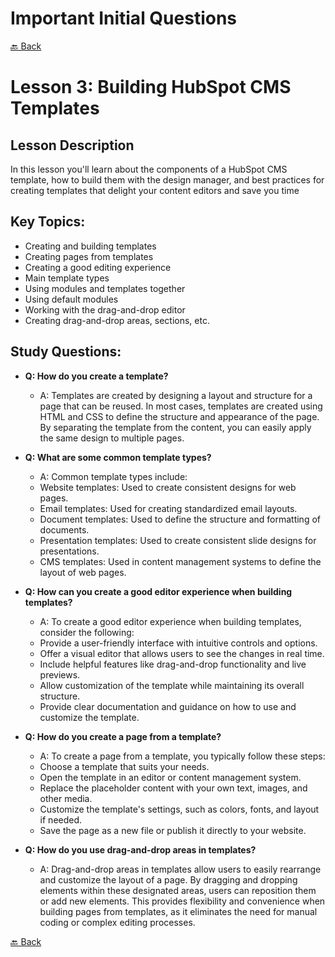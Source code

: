 # Important Initial Questions

[🔙 Back](../README.md)

# Lesson 3: Building HubSpot CMS Templates
## Lesson Description
In this lesson you'll learn about the components of a HubSpot CMS template, how to build them with the design manager, and best practices for creating templates that delight your content editors and save you time

## Key Topics:
- Creating and building templates
- Creating pages from templates
- Creating a good editing experience
- Main template types
- Using modules and templates together
- Using default modules
- Working with the drag-and-drop editor
- Creating drag-and-drop areas, sections, etc.

## Study Questions:
- **Q: How do you create a template?**
  - A: Templates are created by designing a layout and structure for a page that can be reused. In most cases, templates are created using HTML and CSS to define the structure and appearance of the page. By separating the template from the content, you can easily apply the same design to multiple pages.

- **Q: What are some common template types?**
  - A: Common template types include:
  - Website templates: Used to create consistent designs for web pages.
  - Email templates: Used for creating standardized email layouts.
  - Document templates: Used to define the structure and formatting of documents.
  - Presentation templates: Used to create consistent slide designs for presentations.
  - CMS templates: Used in content management systems to define the layout of web pages.

- **Q: How can you create a good editor experience when building templates?**
  - A: To create a good editor experience when building templates, consider the following:
  - Provide a user-friendly interface with intuitive controls and options.
  - Offer a visual editor that allows users to see the changes in real time.
  - Include helpful features like drag-and-drop functionality and live previews.
  - Allow customization of the template while maintaining its overall structure.
  - Provide clear documentation and guidance on how to use and customize the template.

- **Q: How do you create a page from a template?**
  - A: To create a page from a template, you typically follow these steps:
  - Choose a template that suits your needs.
  - Open the template in an editor or content management system.
  - Replace the placeholder content with your own text, images, and other media.
  - Customize the template's settings, such as colors, fonts, and layout if needed.
  - Save the page as a new file or publish it directly to your website.

- **Q: How do you use drag-and-drop areas in templates?**
  - A: Drag-and-drop areas in templates allow users to easily rearrange and customize the layout of a page. By dragging and dropping elements within these designated areas, users can reposition them or add new elements. This provides flexibility and convenience when building pages from templates, as it eliminates the need for manual coding or complex editing processes.
  
[🔙 Back](../README.md)
